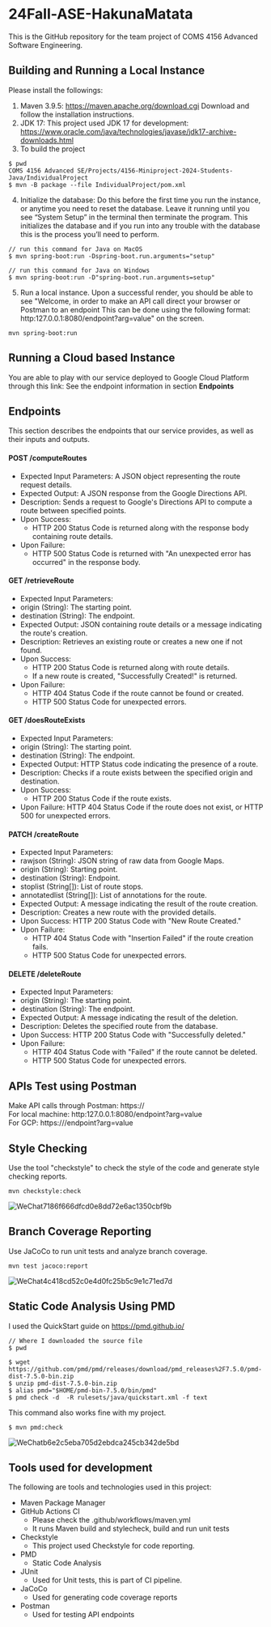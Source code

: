 # 24Fall-ASE-HakunaMatata

This is the GitHub repository for the team project of COMS 4156 Advanced Software Engineering.

## Building and Running a Local Instance
Please install the followings:
1. Maven 3.9.5: https://maven.apache.org/download.cgi Download and follow the installation instructions.
2. JDK 17: This project used JDK 17 for development: https://www.oracle.com/java/technologies/javase/jdk17-archive-downloads.html
3. To build the project
```
$ pwd
COMS 4156 Advanced SE/Projects/4156-Miniproject-2024-Students-Java/IndividualProject
$ mvn -B package --file IndividualProject/pom.xml
```
4. Initialize the database: Do this before the first time you run the instance, or anytime you need to reset the database. Leave it running until you see “System Setup” in the terminal then terminate the program. This initializes the database and if you run into any trouble with the database this is the process you’ll need to perform.
```
// run this command for Java on MacOS
$ mvn spring-boot:run -Dspring-boot.run.arguments="setup"

// run this command for Java on Windows
$ mvn spring-boot:run -D"spring-boot.run.arguments=setup"
```
5. Run a local instance. Upon a successful render, you should be able to see "Welcome, in order to make an API call direct your browser or Postman to an endpoint This can be done using the following format: http:127.0.0.1:8080/endpoint?arg=value" on the screen.
```
mvn spring-boot:run
```

## Running a Cloud based Instance
You are able to play with our service deployed to Google Cloud Platform through this link: 
See the endpoint information in section **Endpoints**

## Endpoints
This section describes the endpoints that our service provides, as well as their inputs and outputs. 

#### POST /computeRoutes
* Expected Input Parameters: A JSON object representing the route request details.
* Expected Output: A JSON response from the Google Directions API.
* Description: Sends a request to Google's Directions API to compute a route between specified points.
* Upon Success:
  * HTTP 200 Status Code is returned along with the response body containing route details.
* Upon Failure:
  * HTTP 500 Status Code is returned with "An unexpected error has occurred" in the response body.

#### GET /retrieveRoute
* Expected Input Parameters:
* origin (String): The starting point.
* destination (String): The endpoint.
* Expected Output: JSON containing route details or a message indicating the route's creation.
* Description: Retrieves an existing route or creates a new one if not found.
* Upon Success:
  * HTTP 200 Status Code is returned along with route details.
  * If a new route is created, "Successfully Created!" is returned.
* Upon Failure:
  * HTTP 404 Status Code if the route cannot be found or created.
  * HTTP 500 Status Code for unexpected errors.

#### GET /doesRouteExists
* Expected Input Parameters:
* origin (String): The starting point.
* destination (String): The endpoint.
* Expected Output: HTTP Status code indicating the presence of a route.
* Description: Checks if a route exists between the specified origin and destination.
* Upon Success:
  * HTTP 200 Status Code if the route exists.
* Upon Failure: HTTP 404 Status Code if the route does not exist, or HTTP 500 for unexpected errors.

#### PATCH /createRoute
* Expected Input Parameters:
* rawjson (String): JSON string of raw data from Google Maps.
* origin (String): Starting point.
* destination (String): Endpoint.
* stoplist (String[]): List of route stops.
* annotatedlist (String[]): List of annotations for the route.
* Expected Output: A message indicating the result of the route creation.
* Description: Creates a new route with the provided details.
* Upon Success: HTTP 200 Status Code with "New Route Created."
* Upon Failure:
  * HTTP 404 Status Code with "Insertion Failed" if the route creation fails.
  * HTTP 500 Status Code for unexpected errors.

#### DELETE /deleteRoute
* Expected Input Parameters:
* origin (String): The starting point.
* destination (String): The endpoint.
* Expected Output: A message indicating the result of the deletion.
* Description: Deletes the specified route from the database.
* Upon Success: HTTP 200 Status Code with "Successfully deleted."
* Upon Failure:
  * HTTP 404 Status Code with "Failed" if the route cannot be deleted.
  * HTTP 500 Status Code for unexpected errors.
 
## APIs Test using Postman
Make API calls through Postman: https:// </br>
For local machine: http:127.0.0.1:8080/endpoint?arg=value </br>
For GCP: https:///endpoint?arg=value

## Style Checking
Use the tool "checkstyle" to check the style of the code and generate style checking reports.</br>
```
mvn checkstyle:check
```
![WeChat7186f666dfcd0e8dd72e6ac1350cbf9b](https://github.com/user-attachments/assets/7abcaad5-96a2-422a-ab65-d6f67d2db30c)

## Branch Coverage Reporting
Use JaCoCo to run unit tests and analyze branch coverage.
```
mvn test jacoco:report
```
![WeChat4c418cd52c0e4d0fc25b5c9e1c71ed7d](https://github.com/user-attachments/assets/61226a5b-41f2-43a9-966d-26da09616752)

## Static Code Analysis Using PMD
I used the QuickStart guide on https://pmd.github.io/

```
// Where I downloaded the source file
$ pwd
  
$ wget https://github.com/pmd/pmd/releases/download/pmd_releases%2F7.5.0/pmd-dist-7.5.0-bin.zip
$ unzip pmd-dist-7.5.0-bin.zip
$ alias pmd="$HOME/pmd-bin-7.5.0/bin/pmd"
$ pmd check -d  -R rulesets/java/quickstart.xml -f text
```
This command also works fine with my project.

```
$ mvn pmd:check
```
![WeChatb6e2c5eba705d2ebdca245cb342de5bd](https://github.com/user-attachments/assets/f89a9bde-cecb-487d-9b4e-930d7aad6073)

## Tools used for development
The following are tools and technologies used in this project:
* Maven Package Manager
* GitHub Actions CI
  *  Please check the .github/workflows/maven.yml
  *  It runs Maven build and stylecheck, build and run unit tests
* Checkstyle
  *  This project used Checkstyle for code reporting.
* PMD
  *  Static Code Analysis
* JUnit
  *  Used for Unit tests, this is part of CI pipeline.
* JaCoCo
  *  Used for generating code coverage reports
* Postman
  * Used for testing API endpoints  
